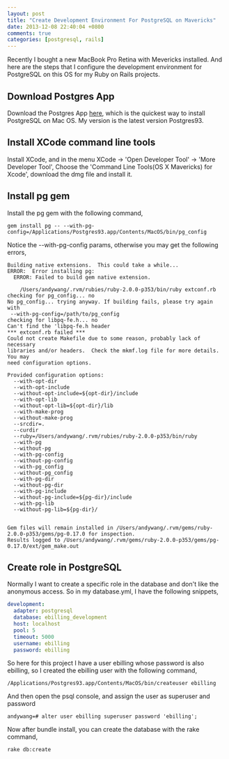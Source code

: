 ```yaml
---
layout: post
title: "Create Development Environment For PostgreSQL on Mavericks"
date: 2013-12-08 22:40:04 +0800
comments: true
categories: [postgresql, rails]
---
```


Recently I bought a new MacBook Pro Retina with Mevericks installed. And here are the steps that I configure the development environment for PostgreSQL on this OS for my Ruby on Rails projects.

Download Postgres App
---------------------
Download the Postgres App [here](http://postgresapp.com/), which is the quickest way to install PostgreSQL on Mac OS. My version is the latest version Postgres93.

Install XCode command line tools
--------------------------------
Install XCode, and in the menu XCode -> 'Open Developer Tool' -> 'More Developer Tool', Choose the 'Command Line Tools(OS X Mavericks) for Xcode', download the dmg file and install it.

Install pg gem
--------------
Install the pg gem with the following command,
```
gem install pg -- --with-pg-config=/Applications/Postgres93.app/Contents/MacOS/bin/pg_config
```
Notice the --with-pg-config params, otherwise you may get the following errors,

```
Building native extensions.  This could take a while...
ERROR:  Error installing pg:
  ERROR: Failed to build gem native extension.

    /Users/andywang/.rvm/rubies/ruby-2.0.0-p353/bin/ruby extconf.rb
checking for pg_config... no
No pg_config... trying anyway. If building fails, please try again with
 --with-pg-config=/path/to/pg_config
checking for libpq-fe.h... no
Can't find the 'libpq-fe.h header
*** extconf.rb failed ***
Could not create Makefile due to some reason, probably lack of necessary
libraries and/or headers.  Check the mkmf.log file for more details.  You may
need configuration options.

Provided configuration options:
  --with-opt-dir
  --with-opt-include
  --without-opt-include=${opt-dir}/include
  --with-opt-lib
  --without-opt-lib=${opt-dir}/lib
  --with-make-prog
  --without-make-prog
  --srcdir=.
  --curdir
  --ruby=/Users/andywang/.rvm/rubies/ruby-2.0.0-p353/bin/ruby
  --with-pg
  --without-pg
  --with-pg-config
  --without-pg-config
  --with-pg_config
  --without-pg_config
  --with-pg-dir
  --without-pg-dir
  --with-pg-include
  --without-pg-include=${pg-dir}/include
  --with-pg-lib
  --without-pg-lib=${pg-dir}/


Gem files will remain installed in /Users/andywang/.rvm/gems/ruby-2.0.0-p353/gems/pg-0.17.0 for inspection.
Results logged to /Users/andywang/.rvm/gems/ruby-2.0.0-p353/gems/pg-0.17.0/ext/gem_make.out
```

Create role in PostgreSQL
-------------------------
Normally I want to create a specific role in the database and don't like the anonymous access. So in my database.yml, I have the following snippets,
``` yml
development:
  adapter: postgresql
  database: ebilling_development
  host: localhost
  pool: 5
  timeout: 5000
  username: ebilling
  password: ebilling
```

So here for this project I have a user ebilling whose password is also ebilling, so I created the ebilling user with the following command,
```
/Applications/Postgres93.app/Contents/MacOS/bin/createuser ebilling
```

And then open the psql console, and assign the user as superuser and password
```
andywang=# alter user ebilling superuser password 'ebilling';
```

Now after bundle install, you can create the database with the rake command,
```
rake db:create
```

